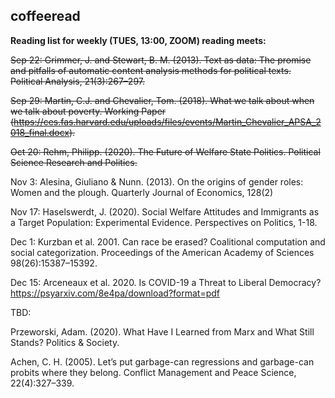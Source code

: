## coffeeread

**Reading list for weekly (TUES, 13:00, ZOOM) reading meets:**

~~Sep 22: Grimmer, J. and Stewart, B. M. (2013). Text as data: The promise and pitfalls of automatic content analysis methods for political texts. Political Analysis, 21(3):267–297.~~

~~Sep 29: Martin, C.J. and Chevalier, Tom. (2018). What we talk about when we talk about poverty. Working Paper (https://ces.fas.harvard.edu/uploads/files/events/Martin_Chevalier_APSA_2018_final.docx).~~

~~Oct 20: Rehm, Philipp. (2020). The Future of Welfare State Politics. Political Science Research and Politics.~~

Nov 3: Alesina, Giuliano & Nunn. (2013). On the origins of gender roles: Women and the plough. Quarterly Journal of Economics, 128(2)

Nov 17: Haselswerdt, J. (2020). Social Welfare Attitudes and Immigrants as a Target Population: Experimental Evidence. Perspectives on Politics, 1-18.

Dec 1: Kurzban et al. 2001. Can race be erased? Coalitional computation and social categorization. Proceedings of the American Academy of Sciences 98(26):15387–15392.

Dec 15: Arceneaux et al. 2020. Is COVID-19 a Threat to Liberal Democracy? https://psyarxiv.com/8e4pa/download?format=pdf

TBD:

Przeworski, Adam. (2020). What Have I Learned from Marx and What Still Stands? Politics & Society.

Achen, C. H. (2005). Let’s put garbage-can regressions and garbage-can probits where they belong. Conflict Management and Peace Science, 22(4):327–339.
